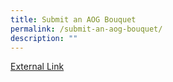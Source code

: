 ```yaml
---
title: Submit an AOG Bouquet
permalink: /submit-an-aog-bouquet/
description: ""
---
```

<a href="https://form.gov.sg/#!/5e94f7682b18f50011ee37e1">External Link</a>